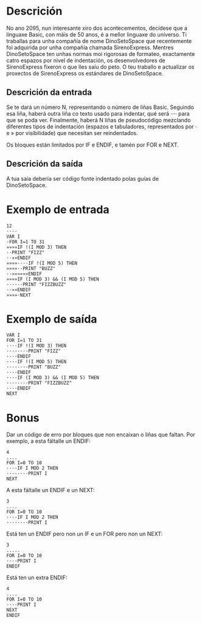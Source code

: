 # Descrición

No ano 2095, nun interesante xiro dos acontecementos, decídese que a linguaxe Basic, con máis de 50 anos, é a mellor linguaxe do universo. Ti traballas para unha compañía de nome DinoSetoSpace que recentemente foi adquirida por unha compañía chamada SirenoExpress. Mentres DinoSetoSpace ten unhas normas moi rigorosas de formateo, exactamente catro espazos por nivel de indentación, os desenvolvedores de SirenoExpress fixeron o que lles saíu do peto. O teu traballo e actualizar os proxectos de SirenoExpress os estándares de DinoSetoSpace.

## Descrición da entrada

Se te dará un número N, representando o número de liñas Basic. Seguindo esa liña, haberá outra liña co texto usado para indentar, qué será ···· para que se poda ver. Finalmente, haberá N liñas de pseudocódigo mezclando diferentes tipos de indentación (espazos e tabuladores, representados por · e » por visibilidade) que necesitan ser reindentados.

Os bloques están limitados por IF e ENDIF, e tamén por FOR e NEXT.

## Descrición da saída

A tua saía debería ser código fonte indentado polas guías de DinoSetoSpace.

# Exemplo de entrada

```
12
····
VAR I
·FOR I=1 TO 31
»»»»IF !(I MOD 3) THEN
··PRINT "FIZZ"
··»»ENDIF
»»»»····IF !(I MOD 5) THEN
»»»»··PRINT "BUZZ"
··»»»»»»ENDIF
»»»»IF (I MOD 3) && (I MOD 5) THEN
······PRINT "FIZZBUZZ"
··»»ENDIF
»»»»·NEXT
```

# Exemplo de saída

```
VAR I
FOR I=1 TO 31
····IF !(I MOD 3) THEN
········PRINT "FIZZ"
····ENDIF
····IF !(I MOD 5) THEN
········PRINT "BUZZ"
····ENDIF
····IF (I MOD 3) && (I MOD 5) THEN
········PRINT "FIZZBUZZ"
····ENDIF
NEXT
```

# Bonus

Dar un código de erro por bloques que non encaixan o liñas que faltan. Por exemplo, a esta fáltalle un ENDIF:

```
4
....
FOR I=0 TO 10
····IF I MOD 2 THEN
········PRINT I
NEXT
```

A esta fáltalle un ENDIF e un NEXT:

```
3
....
FOR I=0 TO 10
····IF I MOD 2 THEN
········PRINT I
```

Está ten un ENDIF pero non un IF e un FOR pero non un NEXT:

```
3
.....
FOR I=0 TO 10
····PRINT I
ENDIF
```

Está ten un extra ENDIF:

```
4
....
FOR I=0 TO 10
····PRINT I
NEXT
ENDIF
```
